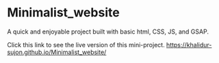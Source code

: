 # Minimalist_website
A quick and enjoyable project built with basic html, CSS, JS, and GSAP.


Click this link to see the live version of this mini-project.
https://khalidur-sujon.github.io/Minimalist_website/

